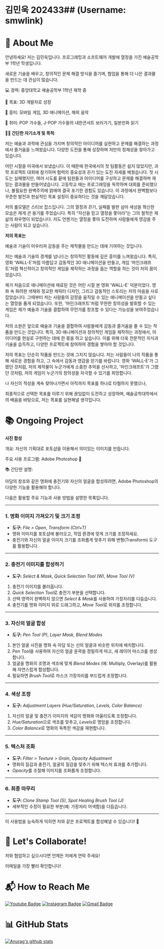 # 김민욱 202433## (Username: smwlink)
# 📝 About Me
안녕하세요! 저는 김민욱입니다.
프로그래밍과 소프트웨어 개발에 열정을 가진 예술공학부 1학년 학생입니다.

새로운 기술을 배우고, 창의적인 문제 해결 방식을 즐기며, 협업을 통해 더 나은 결과물을 만드는 데 관심이 많습니다.

💻 경력: 중앙대학교 예술공학부 1학년 재학 중

🎯 목표: 3D 개발자로 성장

🌟 흥미: 모바일 게임, 3D 애니메이션, 해외 음악

👋 취미: POP 가수들, J-POP 가수들의 내한콘서트 보러가기, 일본만화 읽기

**📝🎯 간단한 자기소개 및 목적**: 

저는 예술과 과학에 관심을 가지며 창의적인 아이디어를 실현하고 문제를 해결하는 과정에서 즐거움을 느껴왔습니다. 다양한 도전을 통해 성장하며 저만의 정체성을 찾아가고 있습니다.

어린 시절을 미국에서 보냈습니다. 이 때문에 한국에서의 첫 팀활동은 쉽지 않았지만, 과학 프로젝트 대회에 참가하며 협력의 중요성과 끈기 있는 도전 자세를 배웠습니다. 첫 시도는 실패했지만, 여러 시도를 끝에 팀원들과 아이디어를 구상하고 문제를 해결하며 재밌는 결과물을 만들어냈습니다. 고등학교 때는 프로그래밍을 독학하며 대회를 준비했으나, 불필요한 완벽주의에 얽매여 결국 포기한 경험도 있습니다. 이 과정에서 완벽함보다 꾸준한 발전과 현실적인 목표 설정이 중요하다는 것을 깨달았습니다.

저의 롤모델은 스티브 잡스입니다. 그의 열정과 끈기, 실패를 발판 삼아 세상을 혁신한 모습은 제게 큰 용기를 주었습니다. 특히 “자신을 믿고 열정을 쫓아라”는 그의 철학은 제 삶의 좌우명이 되었습니다. 저도 언젠가는 열정을 쫓아 도전하며 사람들에게 영감을 주는 사람이 되고 싶습니다.


**저의 목표는**

예술과 기술이 어우러져 감동을 주는 제작물을 만드는 데에 기여하는 것입니다.

저는 예술과 기술의 경계를 넘나드는 창의적인 활동에 깊은 흥미를 느껴왔습니다. 특히, 영화 'WALL-E'처럼 아름답고 감동적인 3D 애니메이션을 만들고, 게임 '마인크래프트'처럼 혁신적이고 창의적인 게임을 제작하는 과정을 돕는 역할을 하는 것이 저의 꿈이었습니다.

제가 처음으로 애니메이션에 매료된 것은 어린 시절 본 영화 'WALL-E' 덕분이었다. 영화 속 화려한 색채와 정교한 캐릭터 디자인, 그리고 감동적인 스토리는 저의 마음을 사로잡았습니다. 그때부터 저는 사람들의 감정을 움직일 수 있는 애니메이션을 만들고 싶다는 열망을 품게 되었습니다. 또한, '마인크래프트'처럼 무한한 창의성을 발휘할 수 있는 게임은 제가 예술과 기술을 결합하여 무언가를 창조할 수 있다는 가능성을 보여주었습니다.

저의 소원은 앞으로 예술과 기술을 결합하여 사람들에게 감동과 즐거움을 줄 수 있는 작품을 만드는 것입니다. 특히, 3D 애니메이션과 창의적인 게임을 제작하는 과정에서, 아이디어를 현실로 구현하는 데에 한 몫을 하고 싶습니다. 이를 위해 더욱 전문적인 지식과 기술을 습득하고, 다양한 프로젝트에 참여하여 경험을 쌓아야 할 것입니다.

저의 목표는 단순히 작품을 만드는 것에 그치지 않습니다. 저는 사람들이 나의 작품을 통해 새로운 경험을 하고, 그 속에서 감동과 영감을 얻기를 바랍니다. 영화 'WALL-E'가 그랬던 것처럼, 저의 제작물이 누군가에게 소중한 추억을 선사하고, '마인크래프트'가 그랬던 것처럼, 저의 게임이 누군가의 창의성을 자극할 수 있기를 희망합니다.

나 자신의 적성을 계속 찾아나가면서 아직까지 목표를 하나로 타협하지 못했으나,

최종적으로 선택한 목표를 이루기 위해 끊임없이 도전하고 성장하며, 예술공학대학에서의 배움을 바탕으로, 저는 목표를 실현해낼 생각입니다.

# 📚 Ongoing Project
**사진 합성**

개요: 자신의 기획대로 포토샵을 이용해서 의미있는 이미지를 만듭니다.

주요 사용 프로그램: Adobe Photoshop 🎨

📚 간단한 설명:

아담의 창조와 같은 명화에 충전기와 자신의 얼굴을 합성하려면, Adobe Photoshop의 다양한 기능을 활용해야 합니다. 

다음은 활용할 주요 기능과 사용 방법을 설명한 목록입니다.  

---

### 1. **명화 이미지 가져오기 및 크기 조정**
- **도구:** *File > Open*, *Transform (Ctrl+T)*  
- 명화 이미지를 포토샵에 불러오고, 작업 환경에 맞게 크기를 조정하세요.  
- 충전기와 자신의 얼굴 이미지 크기를 조화롭게 맞추기 위해 변형(Transform) 도구를 활용합니다.  

---

### 2. **충전기 이미지를 합성하기**
- **도구:** *Select & Mask*, *Quick Selection Tool (W)*, *Move Tool (V)*  
1. 충전기 이미지를 불러옵니다.  
2. *Quick Selection Tool*로 충전기 부분을 선택합니다.  
3. 선택 영역이 완벽하지 않으면 *Select & Mask*를 사용하여 가장자리를 다듬습니다.  
4. 충전기를 명화 이미지 위로 드래그하고, *Move Tool*로 위치를 조정합니다.  

---

### 3. **자신의 얼굴 합성**
- **도구:** *Pen Tool (P)*, *Layer Mask*, *Blend Modes*  
1. 본인 얼굴 사진을 명화 속 아담 또는 신의 얼굴과 비슷한 위치에 배치합니다.  
2. *Pen Tool*을 사용하여 자신의 얼굴 윤곽을 정밀하게 따고, 새 레이어 마스크를 생성합니다.  
3. 얼굴을 명화의 조명과 색조에 맞게 *Blend Modes* (예: Multiply, Overlay)를 활용해 자연스럽게 합성합니다.  
4. 필요하면 *Brush Tool*로 마스크 가장자리를 부드럽게 조정합니다.  

---

### 4. **색상 조정**
- **도구:** *Adjustment Layers (Hue/Saturation, Levels, Color Balance)*  
1. 자신의 얼굴 및 충전기 이미지의 색감이 명화와 어울리도록 조정합니다.  
2. *Hue/Saturation*으로 색조를 맞추고, *Levels*로 명암을 조정합니다.  
3. *Color Balance*로 명화의 독특한 색감을 재현합니다.  

---

### 5. **텍스처 조화**
- **도구:** *Filter > Texture > Grain*, *Opacity Adjustment*  
- 명화의 질감과 충전기, 얼굴의 질감을 맞추기 위해 텍스처 효과를 추가합니다.  
- *Opacity*를 조절해 이미지를 조화롭게 조정합니다.  

---

### 6. **최종 마무리**
- **도구:** *Clone Stamp Tool (S)*, *Spot Healing Brush Tool (J)*  
- 세부적인 수정이 필요한 부분(예: 가장자리 어색함)을 다듬습니다.

---

이 사용법을 능숙하게 익히면 저와 같은 프로젝트를 합성해낼 수 있습니다! 🎨

# 🤝 Let's Collaborate!
저와 협업하고 싶으시다면 언제든 저에게 연락 주세요!

이메일을 가장 빨리 확인합니다!

# 📬 How to Reach Me
[![Youtube Badge](https://img.shields.io/badge/Youtube-ff0000?style=flat-square&logo=youtube&link=https://youtube.com/@3388kimminwook?si=ueWXU2lr0eRgymMa)](https://youtube.com/@3388kimminwook?si=ueWXU2lr0eRgymMa)
[![Instagram Badge](https://img.shields.io/badge/Instagram-e4405f?style=flat-square&logo=Instagram&logoColor=white&link=https://www.instagram.com/kim.minook?igsh=MTA5bng0bTBuNGU4Mw==)](https://www.instagram.com/kim.minook?igsh=MTA5bng0bTBuNGU4Mw==)
[![Gmail Badge](https://img.shields.io/badge/Gmail-d14836?style=flat-square&logo=Gmail&logoColor=white&link=mailto:smwlink@gmail.com)](mailto:smwlink@gmail.com)

# 📊 GitHub Stats
[![Anurag's github stats](https://github-readme-stats.vercel.app/api?username=smwlink)](https://github.com/anuraghazra/github-readme-stats)
